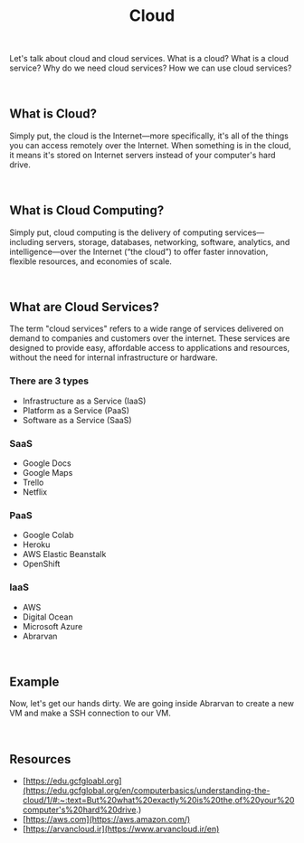 <h1 align="center">
    Cloud
</h1>

<br />

Let's talk about cloud and cloud services. What is a cloud? What is a cloud service?
Why do we need cloud services? How we can use cloud services?

<br />

## What is Cloud?

Simply put, the cloud is the Internet—more specifically, it's all of the things you can access remotely over the Internet. When something is in the cloud, it means it's stored on Internet servers instead of your computer's hard drive.

<br />

## What is Cloud Computing?

Simply put, cloud computing is the delivery of computing services—including servers, storage, databases, networking, software, analytics, and intelligence—over the Internet (“the cloud”) to offer faster innovation, flexible resources, and economies of scale.

<br />

## What are Cloud Services?

The term "cloud services" refers to a wide range of services delivered on demand to companies and customers over the internet. These services are designed to provide easy, affordable access to applications and resources, without the need for internal infrastructure or hardware.

### There are 3 types

- Infrastructure as a Service (IaaS)
- Platform as a Service (PaaS)
- Software as a Service (SaaS)

### SaaS

- Google Docs
- Google Maps
- Trello
- Netflix

### PaaS

- Google Colab
- Heroku
- AWS Elastic Beanstalk
- OpenShift

### IaaS

- AWS
- Digital Ocean
- Microsoft Azure
- Abrarvan

<br />

## Example

Now, let's get our hands dirty. We are going inside
Abrarvan to create a new VM and make a SSH connection to
our VM.

<br />

## Resources

- [https://edu.gcfgloabl.org](https://edu.gcfglobal.org/en/computerbasics/understanding-the-cloud/1/#:~:text=But%20what%20exactly%20is%20the,of%20your%20computer's%20hard%20drive.)
- [https://aws.com](https://aws.amazon.com/)
- [https://arvancloud.ir](https://www.arvancloud.ir/en)
